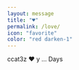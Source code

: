 ```yaml
---
layout: message
title: "♥"
permalink: /love/
icon: "favorite"
color: "red darken-1"
---
```


ccat3z ♥ y <span id="100-days">...</span> Days

<script>
  setTimeout(() => {
    document.getElementById('100-days').innerHTML = Math.floor((new Date().getTime() - new Date('11/28/2017')) / ( 1000 * 60 * 60 * 24 ));
  }, 0);
</script>
